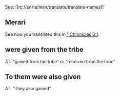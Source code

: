 See: [[rc://en/ta/man/translate/translate-names]]

## Merari ##

See how you translated this in [1 Chronicles 6:1](./01.md).

## were given from the tribe ##

AT: "gained from the tribe" or "received from the tribe"

## To them were also given ##

AT: "They also gained"